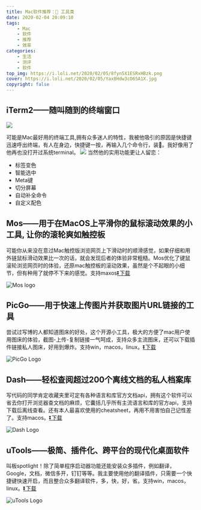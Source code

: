```yaml
---
title: Mac软件推荐：🔧 工具类
date: 2020-02-04 20:09:10
tags:
    - Mac
    - 软件
    - 推荐
    - 效率
categories:
    - 生活
    - 测评
    - 软件
top_img: https://i.loli.net/2020/02/05/8fyn5X1ESRxHBzk.png
cover: https://i.loli.net/2020/02/05/Yax8Hdw3cO6SA1X.jpg
copyright: false
---
```

## iTerm2——随叫随到的终端窗口

![](https://iterm2.com/img/logo2x.jpg)

可能是Mac最好用的终端工具,拥有众多迷人的特性，我被他吸引的原因是快捷键迅速呼出终端，有人在身边，快捷键一按，再输入几个命令行，装🍺。我好像用了他再也没打开过系统terminal。
![](https://img-1253324855.cos.ap-chengdu.myqcloud.com/myweb/articles/Mar-02-2020%2000-34-08.gif)
当然他的实用功能更让人留恋：

* 标签变色
* 智能选中
* Meta键
* 切分屏幕
* 自动补全命令
* 自定义配色

## Mos——用于在MacOS上平滑你的鼠标滚动效果的小工具, 让你的滚轮爽如触控板

可能你从来没在意过Mac触控版浏览网页上下滑动时的顺滑感觉，如果仔细和用外链鼠标滑动效果比一次的话，就会发现后者的体验非常粗糙。Mos优化了键鼠滚轮浏览网页时的体验，还原mac触控板的滚动效果，虽然是个不起眼的小细节，但有种用了就停不下来的感觉。支持maxos[⏬下载](https://github.com/Caldis/Mos)

![Mos logo](https://i.loli.net/2020/02/05/dRuZqGvXSnxkojl.png)

## PicGo——用于快速上传图片并获取图片URL链接的工具

尝试过写博的人都知道图床的好处，这个开源小工具，极大的方便了mac用户使用图床的体验，截图-上传-复制链接一气呵成，支持众多主流图床，还可以下载插件链接私人图床，好用到爆炸。支持win，macos，linux。[⏬下载](https://github.com/Molunerfinn/PicGo)

![PicGo Logo](https://i.loli.net/2020/02/05/f2YVWSE5Xwzr3Gc.png)

## Dash——轻松查阅超过200个离线文档的私人档案库

写代码的同学肯定收藏夹里可定有各种语言和库官方文档api，拥有这个软件可以省去你打开浏览器查文档的麻烦，它囊括几乎所有主流语言和库的官方api，支持下载后离线查看。还有本人最喜欢使用的cheatsheet，再用不用害怕自己记性差了。支持macos。[⏬下载](https://kapeli.com/dash)

![Dash Logo](https://i.loli.net/2020/02/05/UhZPogYFeQCO2Km.png)

## uTools——极简、插件化、跨平台的现代化桌面软件

叫板spotlight！除了简单程序启动器功能还能安装众多插件，例如翻译，Google，文档，微信多开，钉钉等等。我主要使用他的翻译插件，只需要一个快捷键快速开启，而且整合众多翻译软件，多，快，好，省。支持win，macos，linux。[⏬下载](https://u.tools/)

![uTools Logo](https://i.loli.net/2020/02/10/5XBDwnPKa3SupNE.png)
